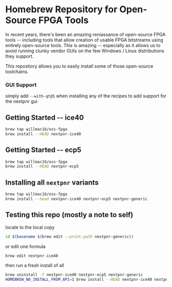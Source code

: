 # Homebrew Repository for Open-Source FPGA Tools

In recent years, there's been an amazing reniassance of open-source FPGA tools -- including tools that allow creation of
usable FPGA bitstreams using entirely open-source tools. This is amazing -- especially as it allows us to avoid running
clunky vendor GUIs on the few Windows / Linux distributions they support.

This repostiory allows you to easily install some of those open-source toolchains.

### GUI Support
simply add `--with-qt@5` when installing any of the recipes to add support for the nextpnr gui

## Getting Started -- ice40

```bash
brew tap willmac16/oss-fpga
brew install --HEAD nextpnr-ice40
```

## Getting Started -- ecp5

```bash
brew tap willmac16/oss-fpga
brew install --HEAD nextpnr-ecp5
```

## Installing all `nextpnr` variants
```bash
brew tap willmac16/oss-fpga
brew install --head nextpnr-ice40 nextpnr-ecp5 nextpnr-generic
```

## Testing this repo (mostly a note to self)
locate to the local copy
```bash
cd $(basename $(brew edit --print-path nextpnr-generic))
```
or edit one formula
```bash
brew edit nextpnr-ice40
```

then run a fresh install of all
```bash
brew uninstall -f nextpnr-ice40 nextpnr-ecp5 nextpnr-generic
HOMEBREW_NO_INSTALL_FROM_API=1 brew install --HEAD nextpnr-ice40 nextpnr-ecp5 nextpnr-generic
```
